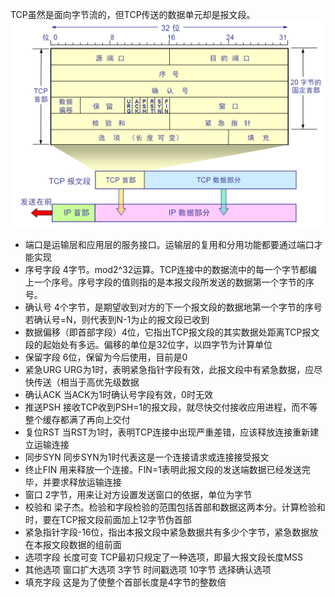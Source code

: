 TCP虽然是面向字节流的，但TCP传送的数据单元却是报文段。
![TCP报文段的首部格式](./image/TCP报文段的首部格式.png)
- 端口是运输层和应用层的服务接口。运输层的复用和分用功能都要通过端口才能实现
- 序号字段 4字节。mod2^32运算。TCP连接中的数据流中的每一个字节都编上一个序号。序号字段的值则指的是本报文段所发送的数据第一个字节的序号。
- 确认号 4个字节，是期望收到对方的下一个报文段的数据地第一个字节的序号
若确认号=N，则代表到N-1为止的报文段已收到
- 数据偏移（即首部字段）4位，它指出TCP报文段的其实数据处距离TCP报文段的起始处有多远。偏移的单位是32位字，以四字节为计算单位
- 保留字段 6位，保留为今后使用，目前是0
- 紧急URG URG为1时，表明紧急指针字段有效，此报文段中有紧急数据，应尽快传送（相当于高优先级数据
- 确认ACK 当ACK为1时确认号字段有效，0时无效
- 推送PSH 接收TCP收到PSH=1的报文段，就尽快交付接收应用进程，而不等整个缓存都满了再向上交付
- 复位RST 当RST为1时，表明TCP连接中出现严重差错，应该释放连接重新建立运输连接
- 同步SYN 同步SYN为1时代表这是一个连接请求或连接接受报文
- 终止FIN 用来释放一个连接。FIN=1表明此报文段的发送端数据已经发送完毕，并要求释放运输连接
- 窗口 2字节，用来让对方设置发送窗口的依据，单位为字节
- 校验和 梁子杰。检验和字段检验的范围包括首部和数据这两本分。计算检验和时，要在TCP报文段前面加上12字节伪首部
- 紧急指针字段-16位，指出本报文段中紧急数据共有多少个字节，紧急数据放在本报文段数据的组前面
- 选项字段 长度可变 TCP最初只规定了一种选项，即最大报文段长度MSS
- 其他选项 窗口扩大选项 3字节 时间戳选项 10字节 选择确认选项
- 填充字段 这是为了使整个首部长度是4字节的整数倍